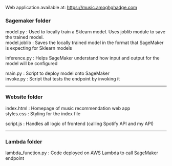 Web application available at: https://music.amoghghadge.com

### Sagemaker folder

model.py : Used to locally train a Sklearn model. Uses joblib module to save the trained model.<br>
model.joblib : Saves the locally trained model in the format that SageMaker is expecting for Sklearn models<br>

inference.py : Helps SageMaker understand how input and output for the model will be configured<br>

main.py : Script to deploy model onto SageMaker<br>
invoke.py : Script that tests the endpoint by invoking it<br>

___________________________________________________________________________________________________

### Website folder

index.html : Homepage of music recommendation web app<br>
styles.css : Styling for the index file<br>

script.js : Handles all logic of frontend (calling Spotify API and my API)<br>

___________________________________________________________________________________________________

### Lambda folder

lambda_function.py : Code deployed on AWS Lambda to call SageMaker endpoint
